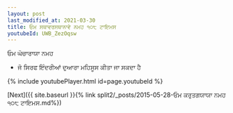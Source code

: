 ```yaml
---
layout: post
last_modified_at: 2021-03-30
title: ਓਮ ਸਥਾਵਰਸਥਾਨਾਵੇ ਨਮਹ ੧੦੮ ਟਾਇਮਸ
youtubeId: UWB_ZezOqsw
---
```

 
 
 ਓਮ ਘੋਚਾਰਾਯਾ ਨਮਹ  
 
 -  ਜੋ ਸਿਰਫ ਇੰਦਰੀਆਂ ਦੁਆਰਾ ਮਹਿਸੂਸ ਕੀਤਾ ਜਾ ਸਕਦਾ ਹੈ 
 
  
 
  
 
 
 
 
 
 


{% include youtubePlayer.html id=page.youtubeId %}
 
[Next]({{ site.baseurl }}{% link  split2/_posts/2015-05-28-ਓਮ ਕਰੁਤਗਯਾਯਾ ਨਮਹ ੧੦੮ ਟਾਇਮਸ.md%})
 
